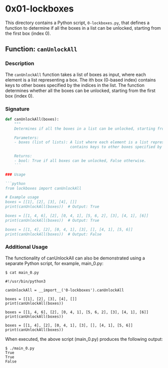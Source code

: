 # 0x01-lockboxes

This directory contains a Python script, `0-lockboxes.py`, that defines a function to determine if all the boxes in a list can be unlocked, starting from the first box (index 0).

## Function: `canUnlockAll`

### Description

The `canUnlockAll` function takes a list of boxes as input, where each element is a list representing a box. The ith box (0-based index) contains keys to other boxes specified by the indices in the list. The function determines whether all the boxes can be unlocked, starting from the first box (index 0).

### Signature

```python
def canUnlockAll(boxes):
    """
    Determines if all the boxes in a list can be unlocked, starting from the first box (index 0).

    Parameters:
    - boxes (list of lists): A list where each element is a list representing a box. The ith box (0-based index)
                             contains keys to other boxes specified by the indices in the list.

    Returns:
    - bool: True if all boxes can be unlocked, False otherwise.
    ```

### Usage

```python
from lockboxes import canUnlockAll

# Example usage
boxes = [[1], [2], [3], [4], []]
print(canUnlockAll(boxes))  # Output: True

boxes = [[1, 4, 6], [2], [0, 4, 1], [5, 6, 2], [3], [4, 1], [6]]
print(canUnlockAll(boxes))  # Output: True

boxes = [[1, 4], [2], [0, 4, 1], [3], [], [4, 1], [5, 6]]
print(canUnlockAll(boxes))  # Output: False
```

### Additional Usage

The functionality of canUnlockAll can also be demonstrated using 
a separate Python script, for example, main_0.py:

```
$ cat main_0.py

#!/usr/bin/python3

canUnlockAll = __import__('0-lockboxes').canUnlockAll

boxes = [[1], [2], [3], [4], []]
print(canUnlockAll(boxes))

boxes = [[1, 4, 6], [2], [0, 4, 1], [5, 6, 2], [3], [4, 1], [6]]
print(canUnlockAll(boxes))

boxes = [[1, 4], [2], [0, 4, 1], [3], [], [4, 1], [5, 6]]
print(canUnlockAll(boxes))
```


When executed, the above script (main_0.py) produces the following output:

```
$ ./main_0.py
True
True
False
```
